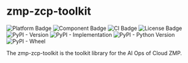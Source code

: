 # zmp-zcp-toolkit

![Platform Badge](https://img.shields.io/badge/platform-zmp-red)
![Component Badge](https://img.shields.io/badge/component-toolkit-red)
![CI Badge](https://img.shields.io/badge/ci-github_action-green)
![License Badge](https://img.shields.io/badge/license-MIT-green)
![PyPI - Version](https://img.shields.io/pypi/v/zmp-zcp-toolkit)
![PyPI - Implementation](https://img.shields.io/pypi/implementation/zmp-zcp-toolkit)
![PyPI - Python Version](https://img.shields.io/pypi/pyversions/zmp-zcp-toolkit)
![PyPI - Wheel](https://img.shields.io/pypi/wheel/zmp-zcp-toolkit)

<!-- ![Language Badge](https://img.shields.io/badge/language-python-blue)
![Version Badge](https://img.shields.io/badge/version-^3.12-blue) -->

The zmp-zcp-toolkit is the toolkit library for the AI Ops of Cloud ZMP.


